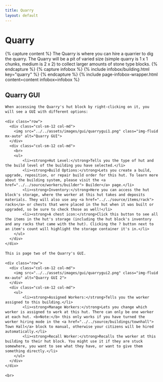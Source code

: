 ```yaml
---
title: Quarry
layout: default
---
```

# Quarry

{% capture content %}
The Quarry is where you can hire a quarrier to dig the quarry. The Quarry will be a pit of varied size (simple quarry is 1 x 1 chunks, medium is 2 x 2) to collect larger amounts of stone type blocks.
{% endcapture %}
{% capture infobox %}
{% include infobox/building.html key="quarry" %}
{% endcapture %}
{% include page-infobox-wrapper.html content=content infobox=infobox %}

## Quarry GUI

<div class="row">
  <div class="col">
    
    When accessing the Quarry's hut block by right-clicking on it, you will see a GUI with different options:  

    <div class="row">
      <div class="col-sm-12 col-md">
        <img src="../../assets/images/gui/quarrygui1.png" class="img-fluid mx-auto" alt="Quarry GUI">
      </div>
      <div class="col-sm-12 col-md">
        <br>
        <ul>
            <li><strong>Hut Level:</strong>Tells you the type of hut and the build level of the building you have selected.</li>
            <li><strong>Build Options:</strong>Lets you create a build, upgrade, reposition, or repair build order for this hut. To learn more about the building system, please visit the <a href="../../source/workers/builder"> Builder</a> page.</li>
            <li><strong>Inventory:</strong>Here you can access the hut block's storage, where the worker at this hut takes and deposits materials. They will also use any <a href="../../source/items/rack"> racks</a> or chests that were placed in the hut when it was built or upgraded, so be sure to check those as well!</li>
            <li><strong>A chest icon:</strong>Click this button to see all the items in the hut's storage (including the hut block's inventory and any racks that came with the hut). Clicking the ? button next to an item's count will highlight the storage container it's in.</li>
        </ul>
      </div>
    </div>  

    This is page two of the Quarry's GUI.  

    <div class="row">
      <div class="col-sm-12 col-md">
        <img src="../../assets/images/gui/quarrygui2.png" class="img-fluid mx-auto" alt="Quarry GUI 2">
      </div>
      <div class="col-sm-12 col-md">
        <ul>
            <li><strong>Assigned Workers:</strong>Tells you the worker assigned to this building.</li>
            <li><strong>Manage Workers:</strong>Lets you change which worker is assigned to work at this hut. There can only be one worker at each hut. <b>Note:</b> this only works if you have turned the worker hiring mode in the <a href="../../source/buildings/townhall"> Town Hall</a> block to manual, otherwise your citizens will be hired automatically.</li>
            <li><strong>Recall Worker:</strong>Recalls the worker at this building to their hut block. You might use it if they are stuck somewhere, you want to see what they have, or want to give them something directly.</li>           
        </ul>
      </div>
    </div>

    <br>
  </div>
</div>
